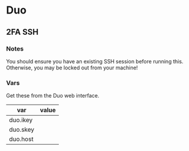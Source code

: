 # Duo

## 2FA SSH

### Notes

You should ensure you have an existing SSH session before running this. Otherwise, you may be locked out from your machine!

### Vars

Get these from the Duo web interface.

| var      | value      |
|----------|------------|
| duo.ikey | <ikey>     |
| duo.skey | <skey>     |
| duo.host | <host api> |
